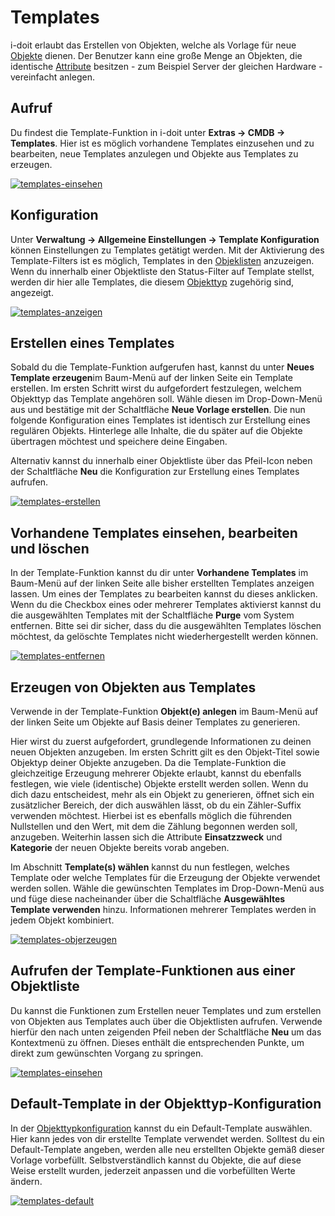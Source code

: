 # Templates

i-doit erlaubt das Erstellen von Objekten, welche als Vorlage für neue [Objekte](../grundlagen/struktur-it-dokumentation.md) dienen. Der Benutzer kann eine große Menge an Objekten, die identische [Attribute](../grundlagen/struktur-it-dokumentation.md) besitzen - zum Beispiel Server der gleichen Hardware - vereinfacht anlegen.

Aufruf
------

Du findest die Template-Funktion in i-doit unter **Extras → CMDB → Templates**. Hier ist es möglich vorhandene Templates einzusehen und zu bearbeiten, neue Templates anzulegen und Objekte aus Templates zu erzeugen.

[![templates-einsehen](../assets/images/de/effizientes-dokumentieren/templates/1-temp.png)](../assets/images/de/effizientes-dokumentieren/templates/1-temp.png)

Konfiguration
-------------

Unter **Verwaltung → Allgemeine Einstellungen → Template Konfiguration** können Einstellungen zu Templates getätigt werden. Mit der Aktivierung des Template-Filters ist es möglich, Templates in den [Objeklisten](../grundlagen/objekt-liste/index.md) anzuzeigen. Wenn du innerhalb einer Objektliste den Status-Filter auf Template stellst, werden dir hier alle Templates, die diesem [Objekttyp](../grundlagen/struktur-it-dokumentation.md) zugehörig sind, angezeigt.

[![templates-anzeigen](../assets/images/de/effizientes-dokumentieren/templates/2-temp.png)](../assets/images/de/effizientes-dokumentieren/templates/2-temp.png)

Erstellen eines Templates
-------------------------

Sobald du die Template-Funktion aufgerufen hast, kannst du unter **Neues Template erzeugen**im Baum-Menü auf der linken Seite ein Template erstellen. Im ersten Schritt wirst du aufgefordert festzulegen, welchem Objekttyp das Template angehören soll. Wähle diesen im Drop-Down-Menü aus und bestätige mit der Schaltfläche **Neue Vorlage erstellen**. Die nun folgende Konfiguration eines Templates ist identisch zur Erstellung eines regulären Objekts. Hinterlege alle Inhalte, die du später auf die Objekte übertragen möchtest und speichere deine Eingaben.

Alternativ kannst du innerhalb einer Objektliste über das Pfeil-Icon neben der Schaltfläche **Neu** die Konfiguration zur Erstellung eines Templates aufrufen.

[![templates-erstellen](../assets/images/de/effizientes-dokumentieren/templates/3-temp.png)](../assets/images/de/effizientes-dokumentieren/templates/3-temp.png)

Vorhandene Templates einsehen, bearbeiten und löschen
-----------------------------------------------------

In der Template-Funktion kannst du dir unter **Vorhandene Templates** im Baum-Menü auf der linken Seite alle bisher erstellten Templates anzeigen lassen. Um eines der Templates zu bearbeiten kannst du dieses anklicken. Wenn du die Checkbox eines oder mehrerer Templates aktivierst kannst du die ausgewählten Templates mit der Schaltfläche **Purge** vom System entfernen. Bitte sei dir sicher, dass du die ausgewählten Templates löschen möchtest, da gelöschte Templates nicht wiederhergestellt werden können.

[![templates-entfernen](../assets/images/de/effizientes-dokumentieren/templates/4-temp.png)](../assets/images/de/effizientes-dokumentieren/templates/4-temp.png)

Erzeugen von Objekten aus Templates
-----------------------------------

Verwende in der Template-Funktion **Objekt(e) anlegen**  im Baum-Menü auf der linken Seite um Objekte auf Basis deiner Templates zu generieren.

Hier wirst du zuerst aufgefordert, grundlegende Informationen zu deinen neuen Objekten anzugeben. Im ersten Schritt gilt es den Objekt-Titel sowie Objektyp deiner Objekte anzugeben. Da die Template-Funktion die gleichzeitige Erzeugung mehrerer Objekte erlaubt, kannst du ebenfalls festlegen, wie viele (identische) Objekte erstellt werden sollen. Wenn du dich dazu entscheidest, mehr als ein Objekt zu generieren, öffnet sich ein zusätzlicher Bereich, der dich auswählen lässt, ob du ein Zähler-Suffix verwenden möchtest. Hierbei ist es ebenfalls möglich die führenden Nullstellen und den Wert, mit dem die Zählung begonnen werden soll, anzugeben. Weiterhin lassen sich die Attribute **Einsatzzweck** und **Kategorie** der neuen Objekte bereits vorab angeben.

Im Abschnitt **Template(s) wählen** kannst du nun festlegen, welches Template oder welche Templates für die Erzeugung der Objekte verwendet werden sollen. Wähle die gewünschten Templates im Drop-Down-Menü aus und füge diese nacheinander über die Schaltfläche **Ausgewähltes Template verwenden** hinzu. Informationen mehrerer Templates werden in jedem Objekt kombiniert.

[![templates-objerzeugen](../assets/images/de/effizientes-dokumentieren/templates/5-temp.png)](../assets/images/de/effizientes-dokumentieren/templates/5-temp.png)

Aufrufen der Template-Funktionen aus einer Objektliste
------------------------------------------------------

Du kannst die Funktionen zum Erstellen neuer Templates und zum erstellen von Objekten aus Templates auch über die Objektlisten aufrufen. Verwende hierfür den nach unten zeigenden Pfeil neben der Schaltfläche **Neu** um das Kontextmenü zu öffnen. Dieses enthält die entsprechenden Punkte, um direkt zum gewünschten Vorgang zu springen.

[![templates-einsehen](../assets/images/de/effizientes-dokumentieren/templates/6-temp.png)](../assets/images/de/effizientes-dokumentieren/templates/6-temp.png)

Default-Template in der Objekttyp-Konfiguration
-----------------------------------------------

In der [Objekttypkonfiguration](../grundlagen/benutzerdefinierte-objekttypen.md) kannst du ein Default-Template auswählen. Hier kann jedes von dir erstellte Template verwendet werden. Solltest du ein Default-Template angeben, werden alle neu erstellten Objekte gemäß dieser Vorlage vorbefüllt. Selbstverständlich kannst du Objekte, die auf diese Weise erstellt wurden, jederzeit anpassen und die vorbefüllten Werte ändern.

[![templates-default](../assets/images/de/effizientes-dokumentieren/templates/7-temp.png)](../assets/images/de/effizientes-dokumentieren/templates/7-temp.png)
